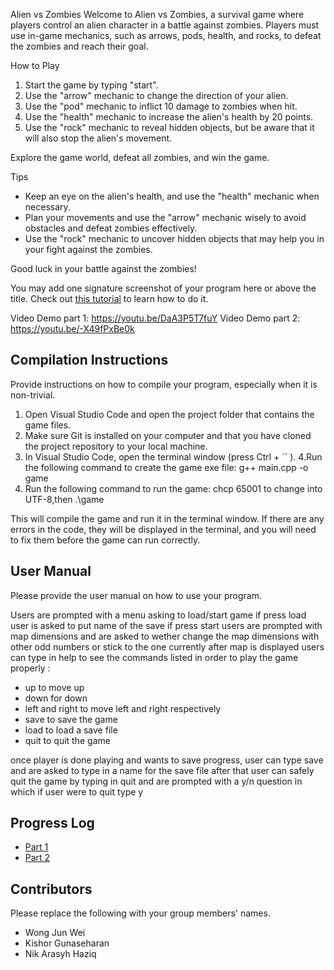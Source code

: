 Alien vs Zombies
Welcome to Alien vs Zombies, a survival game where players control an alien character in a battle against zombies. Players must use in-game mechanics, such as arrows, pods, health, and rocks, to defeat the zombies and reach their goal.

How to Play
1. Start the game by typing "start".
2. Use the "arrow" mechanic to change the direction of your alien.
3. Use the "pod" mechanic to inflict 10 damage to zombies when hit.
4. Use the "health" mechanic to increase the alien's health by 20 points.
5. Use the "rock" mechanic to reveal hidden objects, but be aware that it will also stop the alien's movement.

Explore the game world, defeat all zombies, and win the game.

Tips
- Keep an eye on the alien's health, and use the "health" mechanic when necessary.
- Plan your movements and use the "arrow" mechanic wisely to avoid obstacles and defeat zombies effectively.
- Use the "rock" mechanic to uncover hidden objects that may help you in your fight against the zombies.

Good luck in your battle against the zombies!

You may add one signature screenshot of your program here or above the title. Check out [this tutorial](https://www.digitalocean.com/community/tutorials/markdown-markdown-images) to learn how to do it.

Video Demo part 1: https://youtu.be/DaA3P5T7fuY 
Video Demo part 2: https://youtu.be/-X49fPxBe0k

## Compilation Instructions

Provide instructions on how to compile your program, especially when it is non-trivial.

1. Open Visual Studio Code and open the project folder that contains the game files.
2. Make sure Git is installed on your computer and that you have cloned the project repository to your local machine.
3. In Visual Studio Code, open the terminal window (press Ctrl + `` ).
4.Run the following command to create the game exe file:
g++ main.cpp -o game
4. Run the following command to run the game:
chcp 65001 to change into UTF-8,then
.\game

This will compile the game and run it in the terminal window. If there are any errors in the code, they will be displayed in the terminal, and you will need to fix them before the game can run correctly.

## User Manual

Please provide the user manual on how to use your program.

Users are prompted with a menu asking to load/start game
if press load user is asked to put name of the save
if press start users are prompted with map dimensions and are asked to wether change the map dimensions with other odd numbers or stick to the one currently
after map is displayed users can type in help to see the commands listed in order to play the game properly :

- up to move up
- down for down
- left and right to move left and right respectively
- save to save the game
- load to load a save file
- quit to quit the game

once player is done playing and wants to save progress, user can type save and are asked to type in a name for the save file
after that user can safely quit the game by typing in quit and are prompted with a y/n question in which if user were to quit type y


## Progress Log

- [Part 1](PART1.md)
- [Part 2](PART2.md)

## Contributors

Please replace the following with your group members' names. 

- Wong Jun Wei
- Kishor Gunaseharan
- Nik Arasyh Haziq
